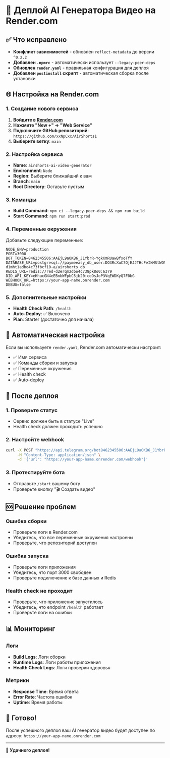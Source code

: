 # 🚀 Деплой AI Генератора Видео на Render.com

## ✅ Что исправлено

- **Конфликт зависимостей** - обновлен `reflect-metadata` до версии `^0.2.2`
- **Добавлен `.npmrc`** - автоматически использует `--legacy-peer-deps`
- **Обновлен `render.yaml`** - правильная конфигурация для деплоя
- **Добавлен `postinstall` скрипт** - автоматическая сборка после установки

## 🌐 Настройка на Render.com

### 1. Создание нового сервиса

1. **Войдите в [Render.com](https://render.com)**
2. **Нажмите "New +" → "Web Service"**
3. **Подключите GitHub репозиторий**: `https://github.com/xxNpCxx/AirShorts1`
4. **Выберите ветку**: `main`

### 2. Настройка сервиса

- **Name**: `airshorts-ai-video-generator`
- **Environment**: `Node`
- **Region**: Выберите ближайший к вам
- **Branch**: `main`
- **Root Directory**: Оставьте пустым

### 3. Команды

- **Build Command**: `npm ci --legacy-peer-deps && npm run build`
- **Start Command**: `npm run start:prod`

### 4. Переменные окружения

Добавьте следующие переменные:

```env
NODE_ENV=production
PORT=3000
BOT_TOKEN=8462345506:AAEjL9aOKB6_J1YbrR-YgkKmRUawBfxoTfY
DATABASE_URL=postgresql://paymeeasy_db_user:DO3RcXuC7OjEJJTHcFeIkMStWOMo7Rsq@dpg-d1mht1adbo4c73fbcf10-a/airshorts_db
REDIS_URL=redis://red-d2erqm2dbo4c738pk8o0:6379
DID_API_KEY=eHhucGN4eEBnbWFpbC5jb20:coOsJoP3VqEWDKyQ7F0bG
WEBHOOK_URL=https://your-app-name.onrender.com
DEBUG=false
```

### 5. Дополнительные настройки

- **Health Check Path**: `/health`
- **Auto-Deploy**: ✅ Включено
- **Plan**: Starter (достаточно для начала)

## 🔧 Автоматическая настройка

Если вы используете `render.yaml`, Render.com автоматически настроит:

- ✅ Имя сервиса
- ✅ Команды сборки и запуска
- ✅ Переменные окружения
- ✅ Health check
- ✅ Auto-deploy

## 📱 После деплоя

### 1. Проверьте статус
- Сервис должен быть в статусе "Live"
- Health check должен проходить успешно

### 2. Настройте webhook
```bash
curl -X POST "https://api.telegram.org/bot8462345506:AAEjL9aOKB6_J1YbrR-YgkKmRUawBfxoTfY/setWebhook" \
     -H "Content-Type: application/json" \
     -d '{"url": "https://your-app-name.onrender.com/webhook"}'
```

### 3. Протестируйте бота
- Отправьте `/start` вашему боту
- Проверьте кнопку "🎬 Создать видео"

## 🆘 Решение проблем

### Ошибка сборки
- Проверьте логи в Render.com
- Убедитесь, что все переменные окружения настроены
- Проверьте, что репозиторий доступен

### Ошибка запуска
- Проверьте логи приложения
- Убедитесь, что порт 3000 свободен
- Проверьте подключение к базе данных и Redis

### Health check не проходит
- Проверьте, что приложение запустилось
- Убедитесь, что endpoint `/health` работает
- Проверьте логи на ошибки

## 📊 Мониторинг

### Логи
- **Build Logs**: Логи сборки
- **Runtime Logs**: Логи работы приложения
- **Health Check Logs**: Логи проверки здоровья

### Метрики
- **Response Time**: Время ответа
- **Error Rate**: Частота ошибок
- **Uptime**: Время работы

## 🎉 Готово!

После успешного деплоя ваш AI генератор видео будет доступен по адресу:
`https://your-app-name.onrender.com`

---

**🚀 Удачного деплоя!**
